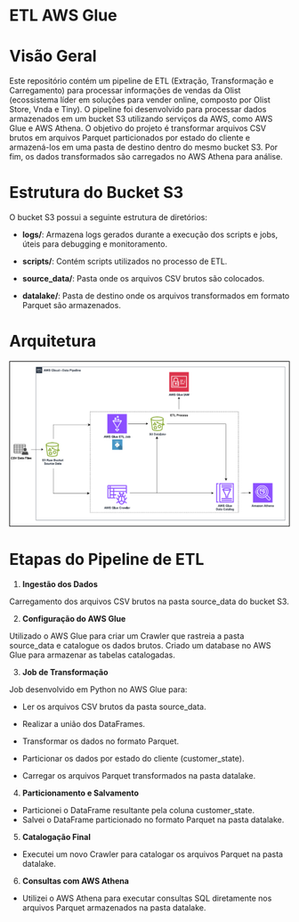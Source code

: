 # ETL AWS Glue

# Visão Geral

Este repositório contém um pipeline de ETL (Extração, Transformação e Carregamento) para processar informações de vendas da Olist (ecossistema líder em soluções para vender online, composto por Olist Store, Vnda e Tiny). O pipeline foi desenvolvido para processar dados armazenados em um bucket S3 utilizando serviços da AWS, como AWS Glue e AWS Athena. O objetivo do projeto é transformar arquivos CSV brutos em arquivos Parquet particionados por estado do cliente e armazená-los em uma pasta de destino dentro do mesmo bucket S3. Por fim, os dados transformados são carregados no AWS Athena para análise.

# Estrutura do Bucket S3

O bucket S3 possui a seguinte estrutura de diretórios:

- **logs/**: Armazena logs gerados durante a execução dos scripts e jobs, úteis para debugging e monitoramento.

- **scripts/**: Contém scripts utilizados no processo de ETL.

- **source_data/**: Pasta onde os arquivos CSV brutos são colocados.

- **datalake/**: Pasta de destino onde os arquivos transformados em formato Parquet são armazenados.

# Arquitetura 

![Captura de Tela](image/Captura%20de%20tela%202024-08-07%20103744.png)


# Etapas do Pipeline de ETL

1. **Ingestão dos Dados**
   
Carregamento dos arquivos CSV brutos na pasta source_data do bucket S3.

2. **Configuração do AWS Glue**

Utilizado o AWS Glue para criar um Crawler que rastreia a pasta source_data e catalogue os dados brutos.
Criado um database no AWS Glue para armazenar as tabelas catalogadas.

3. **Job de Transformação**

Job desenvolvido em Python no AWS Glue para:

- Ler os arquivos CSV brutos da pasta source_data.

- Realizar a união dos DataFrames.

- Transformar os dados no formato Parquet.

- Particionar os dados por estado do cliente (customer_state).

- Carregar os arquivos Parquet transformados na pasta datalake.

4. **Particionamento e Salvamento**

- Particionei o DataFrame resultante pela coluna customer_state.
- Salvei o DataFrame particionado no formato Parquet na pasta datalake.

5. **Catalogação Final**

- Executei um novo Crawler para catalogar os arquivos Parquet na pasta datalake.
  
6. **Consultas com AWS Athena**

- Utilizei o AWS Athena para executar consultas SQL diretamente nos arquivos Parquet armazenados na pasta datalake.
